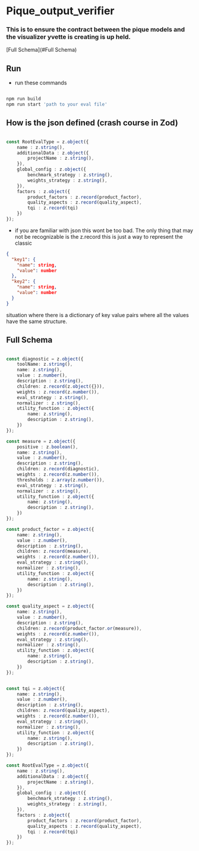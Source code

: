 # Pique_output_verifier

### This is to ensure the contract between the pique models and the visualizer yvette is creating is up held. 

[Full Schema](#Full Schema)

## Run

- run these commands

```bash

npm run build
npm run start 'path to your eval file'
```

## How is the json defined (crash course in Zod)

```typescript

const RootEvalType = z.object({
    name : z.string(),
    additionalData : z.object({
        projectName : z.string(),
    }),
    global_config : z.object({
        benchmark_strategy : z.string(),
        weights_strategy : z.string(),
    }),
    factors : z.object({
        product_factors : z.record(product_factor),
        quality_aspects : z.record(quality_aspect),
        tqi : z.record(tqi)
    })
});
```

- if you are familiar with json this wont be too bad. The only thing that may not be recognizable is the z.record this is just a way to represent the classic

```json 
{
  "key1": {
    "name": string,
    "value": number
  },
  "key2": {
    "name": string,
    "value": number
  }
}
```
 situation where there is a dictionary of key value pairs where all the values have the same structure. 
 
## Full Schema

```typescript

const diagnostic = z.object({
    toolName: z.string(),
    name: z.string(),
    value : z.number(),
    description : z.string(),
    children: z.record(z.object({})),
    weights : z.record(z.number()),
    eval_strategy : z.string(),
    normalizer : z.string(),
    utility_function : z.object({
        name: z.string(),
        description : z.string(),
    })
});

const measure = z.object({
    positive : z.boolean(),
    name: z.string(),
    value : z.number(),
    description : z.string(),
    children: z.record(diagnostic),
    weights : z.record(z.number()),
    thresholds : z.array(z.number()),
    eval_strategy : z.string(),
    normalizer : z.string(),
    utility_function : z.object({
        name: z.string(),
        description : z.string(),
    })
});

const product_factor = z.object({
    name: z.string(),
    value : z.number(),
    description : z.string(),
    children: z.record(measure),
    weights : z.record(z.number()),
    eval_strategy : z.string(),
    normalizer : z.string(),
    utility_function : z.object({
        name: z.string(),
        description : z.string(),
    })
});

const quality_aspect = z.object({
    name: z.string(),
    value : z.number(),
    description : z.string(),
    children: z.record(product_factor.or(measure)),
    weights : z.record(z.number()),
    eval_strategy : z.string(),
    normalizer : z.string(),
    utility_function : z.object({
        name: z.string(),
        description : z.string(),
    })
});


const tqi = z.object({
    name: z.string(),
    value : z.number(),
    description : z.string(),
    children: z.record(quality_aspect),
    weights : z.record(z.number()),
    eval_strategy : z.string(),
    normalizer : z.string(),
    utility_function : z.object({
        name: z.string(),
        description : z.string(),
    })
});

const RootEvalType = z.object({
    name : z.string(),
    additionalData : z.object({
        projectName : z.string(),
    }),
    global_config : z.object({
        benchmark_strategy : z.string(),
        weights_strategy : z.string(),
    }),
    factors : z.object({
        product_factors : z.record(product_factor),
        quality_aspects : z.record(quality_aspect),
        tqi : z.record(tqi)
    })
});
```